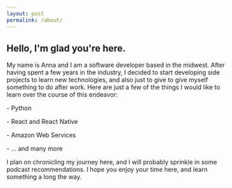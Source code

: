 ```yaml
---
layout: post
permalink: /about/
---
```

## Hello, I'm glad you're here.

My name is Anna and I am a software developer based in the midwest. After having spent a few years in the industry, I decided to start developing side projects to learn new technologies,
and also just to give to give myself something to do after work. Here are just a few of the things I would like to learn over the course of this endeavor:

\- Python

\- React and React Native

\- Amazon Web Services

\- ... and many more

I plan on chronicling my journey here, and I will probably sprinkle in some podcast recommendations.
I hope you enjoy your time here, and learn something a long the way.

